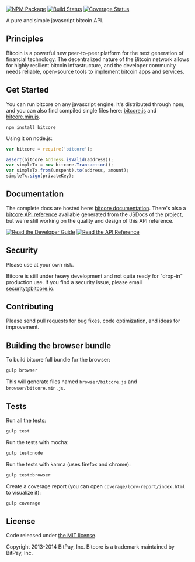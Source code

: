 [![NPM Package](https://img.shields.io/npm/v/bitcore.svg?style=flat-square)](https://www.npmjs.org/package/bitcore)
[![Build Status](https://img.shields.io/travis/bitpay/bitcore.svg?branch=master&style=flat-square)](https://travis-ci.org/bitpay/bitcore)
[![Coverage Status](https://img.shields.io/coveralls/bitpay/bitcore.svg?style=flat-square)](https://coveralls.io/r/bitpay/bitcore)

A pure and simple javascript bitcoin API.

## Principles

Bitcoin is a powerful new peer-to-peer platform for the next generation of financial technology. The decentralized nature of the Bitcoin network allows for highly resilient bitcoin infrastructure, and the developer community needs reliable, open-source tools to implement bitcoin apps and services.

## Get Started

You can run bitcore on any javascript engine. It's distributed through npm, and you can also find compiled single files here: [bitcore.js](https://bitcore.io/bitcore/dist/bitcore.js) and [bitcore.min.js](https://bitcore.io/bitcore/dist/bitcore.min.js).

```
npm install bitcore
```

Using it on node.js:

```javascript
var bitcore = require('bitcore');

assert(bitcore.Address.isValid(address));
var simpleTx = new bitcore.Transaction();
var simpleTx.from(unspent).to(address, amount);
simpleTx.sign(privateKey);
```

## Documentation

The complete docs are hosted here: [bitcore documentation](https://bitpay.github.io/bitcore/docs/#!index.md). There's also a [bitcore API reference](https://bitpay.github.io/bitcore/apiref) available generated from the JSDocs of the project, but we're still working on the quality and design of this API reference.

[![Read the Developer Guide](http://bitpay.github.io/bitcore/images/read-the-developer-guide-btn.png)](https://bitpay.github.io/bitcore/docs/#!index.md)  [![Read the API Reference](http://bitpay.github.io/bitcore/images/read-the-api-reference-btn.png)](https://bitpay.github.io/bitcore/apiref)

## Security

Please use at your own risk.

Bitcore is still under heavy development and not quite ready for "drop-in" production use. If you find a security issue, please email security@bitcore.io.

## Contributing

Please send pull requests for bug fixes, code optimization, and ideas for improvement.

## Building the browser bundle

To build bitcore full bundle for the browser:

```sh
gulp browser
```

This will generate files named `browser/bitcore.js` and `browser/bitcore.min.js`.

## Tests

Run all the tests:

```sh
gulp test
```

Run the tests with mocha:

```sh
gulp test:node
```

Run the tests with karma (uses firefox and chrome):

```sh
gulp test:browser
```

Create a coverage report (you can open `coverage/lcov-report/index.html` to visualize it):

```sh
gulp coverage
```

## License

Code released under [the MIT license](https://github.com/bitpay/bitcore/blob/master/LICENSE).

Copyright 2013-2014 BitPay, Inc. Bitcore is a trademark maintained by BitPay, Inc.
